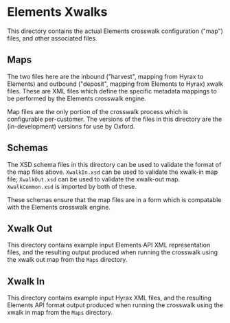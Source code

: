 # Elements Xwalks

This directory contains the actual Elements crosswalk configuration ("map") files, and other associated files.

## Maps

The two files here are the inbound ("harvest", mapping from Hyrax to Elements) and outbound ("deposit", mapping from Elements to Hyrax) xwalk files. These are XML files which define the specific metadata mappings to be performed by the Elements crosswalk engine.

Map files are the only portion of the crosswalk process which is configurable per-customer. The versions of the files in this directory are the (in-development) versions for use by Oxford.

## Schemas

The XSD schema files in this directory can be used to validate the format of the map files above. `XwalkIn.xsd` can be used to validate the xwalk-in map file; `XwalkOut.xsd` can be used to validate the xwalk-out map. `XwalkCommon.xsd` is imported by both of these.

These schemas ensure that the map files are in a form which is compatable with the Elements crosswalk engine.

## Xwalk Out

This directory contains example input Elements API XML representation files, and the resulting output produced when running the crosswalk using the xwalk out map from the `Maps` directory.

## Xwalk In

This directory contains example input Hyrax XML files, and the resulting Elements API format output produced when running the crosswalk using the xwalk in map from the `Maps` directory.